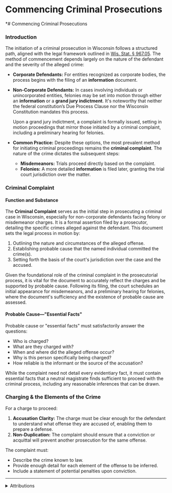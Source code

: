 # Commencing Criminal Prosecutions

\*# Commencing Criminal Prosecutions

### Introduction

The initiation of a criminal prosecution in Wisconsin follows a structured path, aligned with the legal framework outlined in [Wis. Stat. § 967.05](https://docs.legis.wisconsin.gov/statutes/statutes/967/05?view=section). The method of commencement depends largely on the nature of the defendant and the severity of the alleged crime:

* **Corporate Defendants:** For entities recognized as corporate bodies, the process begins with the filing of an **information** document.
*   **Non-Corporate Defendants:** In cases involving individuals or unincorporated entities, felonies may be set into motion through either an **information** or a **grand jury indictment**. It's noteworthy that neither the federal constitution’s Due Process Clause nor the Wisconsin Constitution mandates this process.

    Upon a grand jury indictment, a complaint is formally issued, setting in motion proceedings that mirror those initiated by a criminal complaint, including a preliminary hearing for felonies.
* **Common Practice:** Despite these options, the most prevalent method for initiating criminal proceedings remains the **criminal complaint**. The nature of the crime dictates the subsequent steps:
  * **Misdemeanors:** Trials proceed directly based on the complaint.
  * **Felonies:** A more detailed **information** is filed later, granting the trial court jurisdiction over the matter.

### Criminal Complaint

#### Function and Substance

The **Criminal Complaint** serves as the initial step in prosecuting a criminal case in Wisconsin, especially for non-corporate defendants facing felony or misdemeanor charges. It is a formal assertion filed by a prosecutor, detailing the specific crimes alleged against the defendant. This document sets the legal process in motion by:

1. Outlining the nature and circumstances of the alleged offense.
2. Establishing probable cause that the named individual committed the crime(s).
3. Setting forth the basis of the court's jurisdiction over the case and the accused.

Given the foundational role of the criminal complaint in the prosecutorial process, it is vital for the document to accurately reflect the charges and be supported by probable cause. Following its filing, the court schedules an initial appearance for misdemeanors, and a preliminary hearing for felonies, where the document's sufficiency and the existence of probable cause are assessed.

#### Probable Cause—"Essential Facts"

Probable cause or "essential facts" must satisfactorily answer the questions:

* Who is charged?
* What are they charged with?
* When and where did the alleged offense occur?
* Why is this person specifically being charged?
* How reliable is the informant or the source of the accusation?

While the complaint need not detail every evidentiary fact, it must contain essential facts that a neutral magistrate finds sufficient to proceed with the criminal process, including any reasonable inferences that can be drawn.

### Charging & the Elements of the Crime

For a charge to proceed:

1. **Accusation Clarity:** The charge must be clear enough for the defendant to understand what offense they are accused of, enabling them to prepare a defense.
2. **Non-Duplication:** The complaint should ensure that a conviction or acquittal will prevent another prosecution for the same offense.

The complaint must:

* Describe the crime known to law.
* Provide enough detail for each element of the offense to be inferred.
* Include a statement of potential penalties upon conviction.

***

<details>

<summary>Attributions</summary>

See Christine M. Wiseman and Michael Tobin, 9 Wis. Prac., Criminal Practice & Procedure §§ 1:1-31 (2d ed.).

</details>

